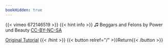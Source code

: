 ```yaml
---
bookHidden: true
---
```


{{< vimeo 672146519 >}}
{{< hint info >}}
♫ Beggars and Felons by Power und Beauty  [CC-BY-NC-SA](https://freemusicarchive.org/music/Power_und_Beauty/The_Gnome_EP/Power_und_Beauty-Beggars_and_Felons)

[Original Tutorial](https://youtu.be/BxlZdFs0cVE)
{{< /hint >}}
{{< button relref="/" >}}Return{{< /button >}}
